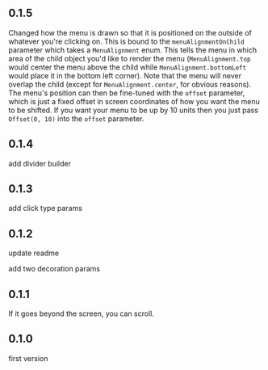 ## 0.1.5
Changed how the menu is drawn so that it is positioned on the outside of whatever you're clicking on.  This is bound to the `menuAlignmentOnChild` parameter which takes a `MenuAlignment` enum.  This tells the menu in which area of the child object you'd like to render the menu (`MenuAlignment.top` would center the menu above the child while `MenuAlignment.bottomLeft` would place it in the bottom left corner).  Note that the menu will never overlap the child (except for `MenuAlignment.center`, for obvious reasons).  The menu's position can then be fine-tuned with the `offset` parameter, which is just a fixed offset in screen coordinates of how you want the menu to be shifted.  If you want your menu to be up by 10 units then you just pass `Offset(0, 10)` into the `offset` parameter.

## 0.1.4

add divider builder

## 0.1.3

add click type params

## 0.1.2

update readme

add two decoration params

## 0.1.1

If it goes beyond the screen, you can scroll.

## 0.1.0

first version
